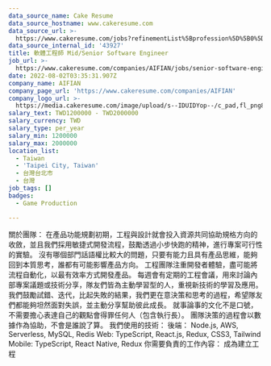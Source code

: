 ```yaml
---
data_source_name: Cake Resume
data_source_hostname: www.cakeresume.com
data_source_url: >-
  https://www.cakeresume.com/jobs?refinementList%5Bprofession%5D%5B0%5D=game-production&range%5Bsalary_range%5D%5Bmin%5D=100000
data_source_internal_id: '43927'
title: 軟體工程師 Mid/Senior Software Engineer
job_url: >-
  https://www.cakeresume.com/companies/AIFIAN/jobs/senior-software-engineer-b0ea08
date: 2022-08-02T03:35:31.907Z
company_name: AIFIAN
company_page_url: 'https://www.cakeresume.com/companies/AIFIAN'
company_logo_url: >-
  https://media.cakeresume.com/image/upload/s--IDUIDYop--/c_pad,fl_png8,h_200,w_200/v1693969431/l9pjk7cboxh93czqjovq.png
salary_text: TWD1200000 - TWD2000000
salary_currency: TWD
salary_type: per_year
salary_min: 1200000
salary_max: 2000000
location_list:
  - Taiwan
  - 'Taipei City, Taiwan'
  - 台灣台北市
  - 台灣
job_tags: []
badges:
  - Game Production

---
```


關於團隊： 在產品功能規劃初期，工程與設計就會投入資源共同協助規格方向的收斂，並且我們採用敏捷式開發流程，鼓勵透過小步快跑的精神，進行專案可行性的實驗。 沒有哪個部門話語權比較大的問題，只要有能力且具有產品思維，能夠回到本質思考，誰都有可能影響產品方向。 工程團隊注重開發者體驗，盡可能將流程自動化，以最有效率方式開發產品。 每週會有定期的工程會議，用來討論內部專案議題或技術分享，隊友們皆為主動學習型的人，重視新技術的學習及應用。 我們鼓勵試錯、迭代，比起失敗的結果，我們更在意決策和思考的過程，希望隊友們都能夠坦然面對失誤，並主動分享幫助彼此成長。 就事論事的文化不是口號，不需要擔心表達自己的觀點會得罪任何人（包含執行長）。 團隊決策的過程會以數據作為協助，不會是誰說了算。 我們使用的技術： 後端： Node.js, AWS, Serverless, MySQL, Redis Web: TypeScript, React.js, Redux, CSS3, Tailwind Mobile: TypeScript, React Native, Redux 你需要負責的工作內容： 成為建立工程